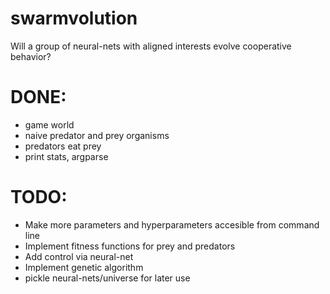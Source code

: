 # swarmvolution
Will a group of neural-nets with aligned interests evolve cooperative behavior?

# DONE:
* game world
* naive predator and prey organisms
* predators eat prey
* print stats, argparse

# TODO:
* Make more parameters and hyperparameters accesible from command line
* Implement fitness functions for prey and predators
* Add control via neural-net
* Implement genetic algorithm
* pickle neural-nets/universe for later use
